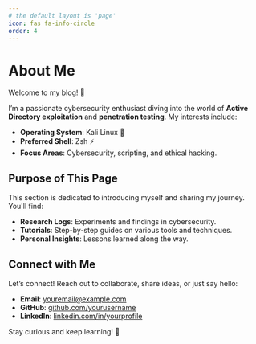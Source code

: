 ```yaml
---
# the default layout is 'page'
icon: fas fa-info-circle
order: 4
---
```


# About Me

Welcome to my blog! 👋

I’m a passionate cybersecurity enthusiast diving into the world of **Active Directory exploitation** and **penetration testing**. My interests include:

- **Operating System**: Kali Linux 🐉  
- **Preferred Shell**: Zsh ⚡  
- **Focus Areas**: Cybersecurity, scripting, and ethical hacking.

## Purpose of This Page

This section is dedicated to introducing myself and sharing my journey. You'll find:

- **Research Logs**: Experiments and findings in cybersecurity.  
- **Tutorials**: Step-by-step guides on various tools and techniques.  
- **Personal Insights**: Lessons learned along the way.

## Connect with Me

Let’s connect! Reach out to collaborate, share ideas, or just say hello:

- **Email**: [youremail@example.com](mailto:youremail@example.com)  
- **GitHub**: [github.com/yourusername](https://github.com/yourusername)  
- **LinkedIn**: [linkedin.com/in/yourprofile](https://linkedin.com/in/yourprofile)  

Stay curious and keep learning! 🚀

